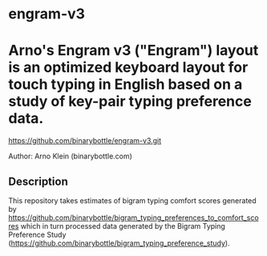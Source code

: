 # engram-v3
Arno's Engram v3 ("Engram") layout is an optimized keyboard layout 
for touch typing in English based on a study of key-pair typing preference data.
===================================================================

https://github.com/binarybottle/engram-v3.git

Author: Arno Klein (binarybottle.com)

## Description
This repository takes estimates of bigram typing comfort scores generated by
https://github.com/binarybottle/bigram_typing_preferences_to_comfort_scores
which in turn processed data generated by the Bigram Typing Preference Study 
(https://github.com/binarybottle/bigram_typing_preference_study).